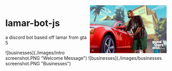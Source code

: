 <img align="right" alt="lamar smash window" src="./images/lamar smash window.jpg" height="150px">

# lamar-bot-js
 a discord bot based off lamar from gta 5

![businesses](./images/intro screenshot.PNG "Welcome Message")
![businesses](./images/businesses screenshot.PNG "Businesses")